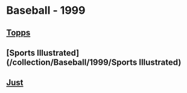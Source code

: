 # Baseball - 1999
## [Topps](/collection/Baseball/1999/Topps)
## [Sports Illustrated](/collection/Baseball/1999/Sports Illustrated)
## [Just](/collection/Baseball/1999/Just)
